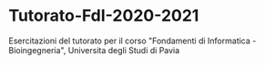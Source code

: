 # Tutorato-FdI-2020-2021
Esercitazioni del tutorato per il corso "Fondamenti di Informatica - Bioingegneria", Universita degli Studi di Pavia
